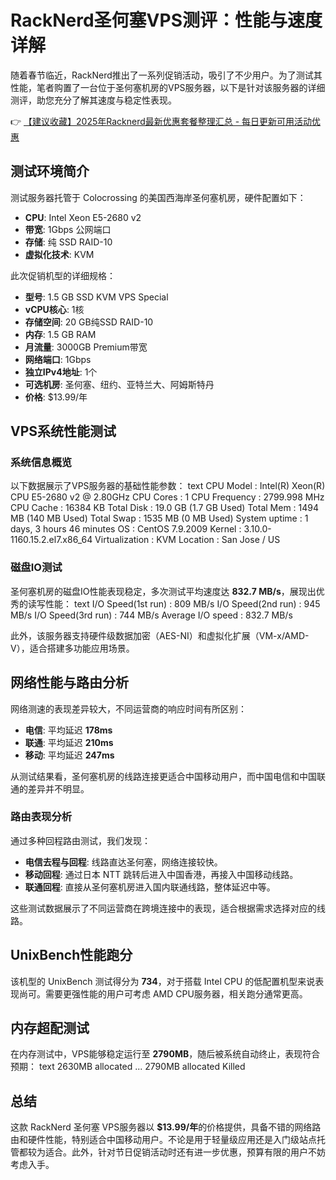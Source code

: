 # RackNerd圣何塞VPS测评：性能与速度详解

随着春节临近，RackNerd推出了一系列促销活动，吸引了不少用户。为了测试其性能，笔者购置了一台位于圣何塞机房的VPS服务器，以下是针对该服务器的详细测评，助您充分了解其速度与稳定性表现。

👉 [【建议收藏】2025年Racknerd最新优惠套餐整理汇总 - 每日更新可用活动优惠](https://bit.ly/Rack_Nerd)

## 测试环境简介

测试服务器托管于 Colocrossing 的美国西海岸圣何塞机房，硬件配置如下：
- **CPU**: Intel Xeon E5-2680 v2
- **带宽**: 1Gbps 公网端口
- **存储**: 纯 SSD RAID-10
- **虚拟化技术**: KVM

此次促销机型的详细规格：
- **型号**: 1.5 GB SSD KVM VPS Special
- **vCPU核心**: 1核
- **存储空间**: 20 GB纯SSD RAID-10
- **内存**: 1.5 GB RAM
- **月流量**: 3000GB Premium带宽
- **网络端口**: 1Gbps
- **独立IPv4地址**: 1个
- **可选机房**: 圣何塞、纽约、亚特兰大、阿姆斯特丹
- **价格**: $13.99/年

## VPS系统性能测试

### 系统信息概览
以下数据展示了VPS服务器的基础性能参数：
text
CPU Model             : Intel(R) Xeon(R) CPU E5-2680 v2 @ 2.80GHz
CPU Cores             : 1
CPU Frequency         : 2799.998 MHz
CPU Cache             : 16384 KB
Total Disk            : 19.0 GB (1.7 GB Used)
Total Mem             : 1494 MB (140 MB Used)
Total Swap            : 1535 MB (0 MB Used)
System uptime         : 1 days, 3 hours 46 minutes
OS                    : CentOS 7.9.2009
Kernel                : 3.10.0-1160.15.2.el7.x86_64
Virtualization        : KVM
Location              : San Jose / US


### 磁盘IO测试
圣何塞机房的磁盘IO性能表现稳定，多次测试平均速度达 **832.7 MB/s**，展现出优秀的读写性能：
text
I/O Speed(1st run)    : 809 MB/s
I/O Speed(2nd run)    : 945 MB/s
I/O Speed(3rd run)    : 744 MB/s
Average I/O speed     : 832.7 MB/s


此外，该服务器支持硬件级数据加密（AES-NI）和虚拟化扩展（VM-x/AMD-V），适合搭建多功能应用场景。

## 网络性能与路由分析

网络测速的表现差异较大，不同运营商的响应时间有所区别：
- **电信**: 平均延迟 **178ms** 
- **联通**: 平均延迟 **210ms**
- **移动**: 平均延迟 **247ms**

从测试结果看，圣何塞机房的线路连接更适合中国移动用户，而中国电信和中国联通的差异并不明显。

### 路由表现分析
通过多种回程路由测试，我们发现：
- **电信去程与回程**: 线路直达圣何塞，网络连接较快。
- **移动回程**: 通过日本 NTT 跳转后进入中国香港，再接入中国移动线路。
- **联通回程**: 直接从圣何塞机房进入国内联通线路，整体延迟中等。

这些测试数据展示了不同运营商在跨境连接中的表现，适合根据需求选择对应的线路。

## UnixBench性能跑分

该机型的 UnixBench 测试得分为 **734**，对于搭载 Intel CPU 的低配置机型来说表现尚可。需要更强性能的用户可考虑 AMD CPU服务器，相关跑分通常更高。

## 内存超配测试

在内存测试中，VPS能够稳定运行至 **2790MB**，随后被系统自动终止，表现符合预期：
text
2630MB allocated
...
2790MB allocated
Killed


## 总结

这款 RackNerd 圣何塞 VPS服务器以 **$13.99/年**的价格提供，具备不错的网络路由和硬件性能，特别适合中国移动用户。不论是用于轻量级应用还是入门级站点托管都较为适合。此外，针对节日促销活动时还有进一步优惠，预算有限的用户不妨考虑入手。